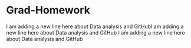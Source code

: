# Grad-Homework

I am adding a new line here about Data analysis and GitHubI am adding a new line here about Data analysis and GitHub
I am adding a new line here about Data analysis and GitHub
